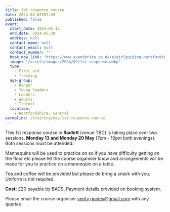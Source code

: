```yaml
---
title: 1st response course
date: 2024-03-02T07:39
published: false
event:
  start_date: 2024-05-13
  end_date: 2024-05-20
  address: null
  contact_name: null
  contact_email: null
  contact_number: ""
  book_now_link: "https://www.eventbrite.co.uk/e/girlguiding-hertfordshire-1st-response-course-2-x-3-hour-sessions-tickets-852896886547"
  image: "/assets/images/2024/02/1st-response.webp"
  type:
    - First aid
    - Training
  age-group:
    - Ranger
    - Young leaders
    - Leaders
    - Adults
    - Trefoil
  location:
    - Hertfordshire, Central
permalink: /training/may-1st-response-course
---
```

This 1st response course in **Radlett** (venue TBC) is taking place over two sessions, **Monday 13 and Monday 20 May** (7pm - 10pm both evenings).  Both sessions must be attended.

Mannequins will be used to practice on so if you have difficulty getting on the floor etc please let the course organiser know and arrangements will be made for you to practice on a mannequin on a table.

Tea and coffee will be provided but please do bring a snack with you.  Uniform is not required.

**Cost:** £20 payable by BACS. Payment details provided on booking system.

Please email the course organiser <verity.guides@gmail.com> with any queries

